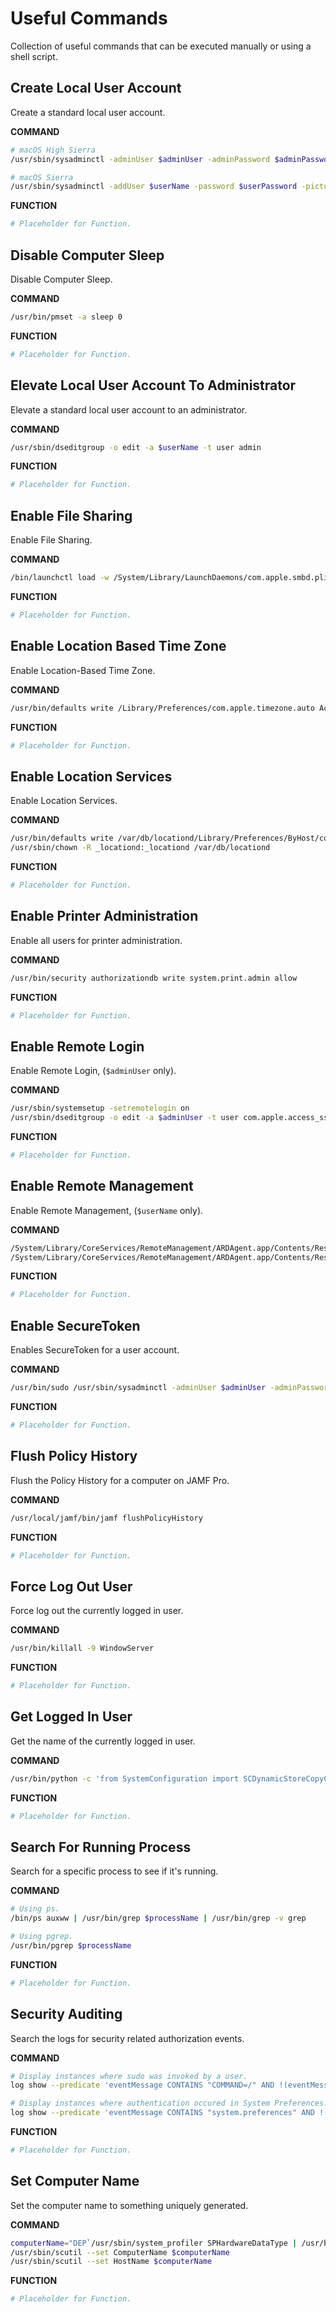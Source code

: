 # Useful Commands

Collection of useful commands that can be executed manually or using a shell script.

## Create Local User Account

Create a standard local user account.

**COMMAND**
```bash
# macOS High Sierra
/usr/sbin/sysadminctl -adminUser $adminUser -adminPassword $adminPassword -addUser $userName -password $userPassword -picture /Library/User\ Pictures/Animals/Parrot.tif

# macOS Sierra
/usr/sbin/sysadminctl -addUser $userName -password $userPassword -picture /Library/User\ Pictures/Animals/Parrot.tif
```

**FUNCTION**
```bash
# Placeholder for Function.
```

## Disable Computer Sleep

Disable Computer Sleep.

**COMMAND**
```bash
/usr/bin/pmset -a sleep 0
```

**FUNCTION**
```bash
# Placeholder for Function.
```

## Elevate Local User Account To Administrator

Elevate a standard local user account to an administrator.

**COMMAND**
```bash
/usr/sbin/dseditgroup -o edit -a $userName -t user admin
```

**FUNCTION**
```bash
# Placeholder for Function.
```

## Enable File Sharing

Enable File Sharing.

**COMMAND**
```bash
/bin/launchctl load -w /System/Library/LaunchDaemons/com.apple.smbd.plist
```

**FUNCTION**
```bash
# Placeholder for Function.
```

## Enable Location Based Time Zone

Enable Location-Based Time Zone.

**COMMAND**
```bash
/usr/bin/defaults write /Library/Preferences/com.apple.timezone.auto Active -bool true
```

**FUNCTION**
```bash
# Placeholder for Function.
```

## Enable Location Services

Enable Location Services.

**COMMAND**
```bash
/usr/bin/defaults write /var/db/locationd/Library/Preferences/ByHost/com.apple.locationd LocationServicesEnabled -int 1
/usr/sbin/chown -R _locationd:_locationd /var/db/locationd
```

**FUNCTION**
```bash
# Placeholder for Function.
```

## Enable Printer Administration

Enable all users for printer administration.

**COMMAND**
```bash
/usr/bin/security authorizationdb write system.print.admin allow
```

**FUNCTION**
```bash
# Placeholder for Function.
```

## Enable Remote Login

Enable Remote Login, (``$adminUser`` only).

**COMMAND**
```bash
/usr/sbin/systemsetup -setremotelogin on
/usr/sbin/dseditgroup -o edit -a $adminUser -t user com.apple.access_ssh
```

**FUNCTION**
```bash
# Placeholder for Function.
```

## Enable Remote Management

Enable Remote Management, (``$userName`` only).

**COMMAND**
```bash
/System/Library/CoreServices/RemoteManagement/ARDAgent.app/Contents/Resources/kickstart -activate -configure -allowAccessFor -specifiedUsers -clientopts -setmenuextra -menuextra yes
/System/Library/CoreServices/RemoteManagement/ARDAgent.app/Contents/Resources/kickstart -configure -users $userName -access -on -privs -all
```

**FUNCTION**
```bash
# Placeholder for Function.
```

## Enable SecureToken

Enables SecureToken for a user account.

**COMMAND**
```bash
/usr/bin/sudo /usr/sbin/sysadminctl -adminUser $adminUser -adminPassword $adminPassword -secureTokenOn $userName1 -password $userPassword1
```

**FUNCTION**
```bash
# Placeholder for Function.
```

## Flush Policy History

Flush the Policy History for a computer on JAMF Pro.

**COMMAND**
```bash
/usr/local/jamf/bin/jamf flushPolicyHistory
```

**FUNCTION**
```bash
# Placeholder for Function.
```

## Force Log Out User

Force log out the currently logged in user.

**COMMAND**
```bash
/usr/bin/killall -9 WindowServer
```

**FUNCTION**
```bash
# Placeholder for Function.
```

## Get Logged In User

Get the name of the currently logged in user.

**COMMAND**
```bash
/usr/bin/python -c 'from SystemConfiguration import SCDynamicStoreCopyConsoleUser; import sys; username = (SCDynamicStoreCopyConsoleUser(None, None, None) or [None])[0]; username = [username,""][username in [u"loginwindow", None, u""]]; sys.stdout.write(username + "\n");'
```

**FUNCTION**
```bash
# Placeholder for Function.
```

## Search For Running Process

Search for a specific process to see if it's running.

**COMMAND**
```bash
# Using ps.
/bin/ps auxww | /usr/bin/grep $processName | /usr/bin/grep -v grep

# Using pgrep.
/usr/bin/pgrep $processName
```

**FUNCTION**
```bash
# Placeholder for Function.
```

## Security Auditing

Search the logs for security related authorization events.

**COMMAND**
```bash
# Display instances where sudo was invoked by a user.
log show --predicate 'eventMessage CONTAINS "COMMAND=/" AND !(eventMessage CONTAINS "root :")'

# Display instances where authentication occured in System Preferences.
log show --predicate 'eventMessage CONTAINS "system.preferences" AND !(eventMessage CONTAINS "/System/Library/CoreServices/ManagedClient.app")'
```

**FUNCTION**
```bash
# Placeholder for Function.
```

## Set Computer Name

Set the computer name to something uniquely generated.

**COMMAND**
```bash
computerName="DEP`/usr/sbin/system_profiler SPHardwareDataType | /usr/bin/awk '/Serial/ {print $4}'`"
/usr/sbin/scutil --set ComputerName $computerName
/usr/sbin/scutil --set HostName $computerName
```

**FUNCTION**
```bash
# Placeholder for Function.
```
